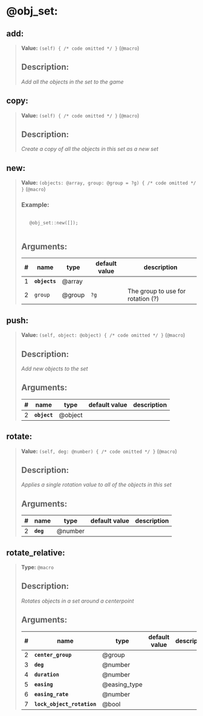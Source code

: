   

# **@obj_set**: 
 
## **add**:

> **Value:** `(self) { /* code omitted */ }` (`@macro`) 
>
>## Description: 
> _Add all the objects in the set to the game_
>
>  
>

## **copy**:

> **Value:** `(self) { /* code omitted */ }` (`@macro`) 
>
>## Description: 
> _Create a copy of all the objects in this set as a new set_
>
>  
>

## **new**:

> **Value:** `(objects: @array, group: @group = ?g) { /* code omitted */ }` (`@macro`) 
>
>### Example: 
>```spwn
> 
>    @obj_set::new([]);
>    
>```
>## Arguments:
>
>| # | name | type | default value | description |
>| - | ---- | ---- | ------------- | ----------- |
>| 1 | **`objects`** | @array | | |
>  | 2 | `group` | @group | `?g` |The group to use for rotation (?) |
>  
>  
>

## **push**:

> **Value:** `(self, object: @object) { /* code omitted */ }` (`@macro`) 
>
>## Description: 
> _Add new objects to the set_
>## Arguments:
>
>| # | name | type | default value | description |
>| - | ---- | ---- | ------------- | ----------- |
>| 2 | **`object`** | @object | | |
>  
>  
>

## **rotate**:

> **Value:** `(self, deg: @number) { /* code omitted */ }` (`@macro`) 
>
>## Description: 
> _Applies a single rotation value to all of the objects in this set_
>## Arguments:
>
>| # | name | type | default value | description |
>| - | ---- | ---- | ------------- | ----------- |
>| 2 | **`deg`** | @number | | |
>  
>  
>

## **rotate\_relative**:

> **Type:** `@macro` 
>
>## Description: 
> _Rotates objects in a set around a centerpoint_
>## Arguments:
>
>| # | name | type | default value | description |
>| - | ---- | ---- | ------------- | ----------- |
>| 2 | **`center_group`** | @group | | |
>  | 3 | **`deg`** | @number | | |
>  | 4 | **`duration`** | @number | | |
>  | 5 | **`easing`** | @easing_type | | |
>  | 6 | **`easing_rate`** | @number | | |
>  | 7 | **`lock_object_rotation`** | @bool | | |
>  
>  
>
